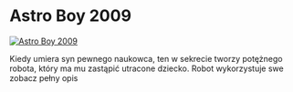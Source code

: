 Astro Boy 2009 
=============
[![Astro Boy 2009 ](http://vidos.pl/images/player.gif)](http://vidos.pl/astro-boy-2009)

 Kiedy umiera syn pewnego naukowca, ten w sekrecie tworzy potężnego robota, który ma mu zastąpić utracone dziecko. Robot wykorzystuje swe zobacz pełny opis
